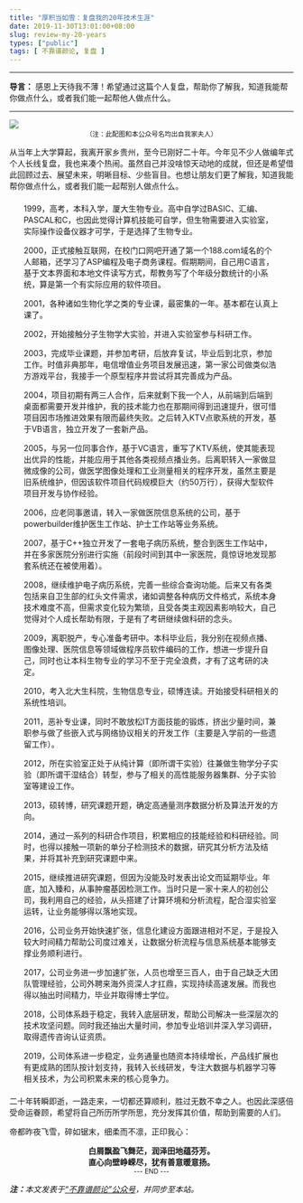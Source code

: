 ```yaml
---
title: "厚积当如雪：复盘我的20年技术生涯"
date: 2019-11-30T13:01:00+08:00
slug: review-my-20-years
types: ["public"]
tags: [ 不靠谱颜论, 复盘 ]
---
```


---

**导言：** 感恩上天待我不薄！希望通过这篇个人复盘，帮助你了解我，知道我能帮你做点什么，或者我们能一起帮他人做点什么。

---

<img src="images/2019-11-30/snow.jpg" style="max-width:500px"/>
<center><small>（注：此配图和本公众号名均出自我家夫人）</small></center>

从当年上大学算起，我离开家乡贵州，至今已刚好二十年。今年见不少人做编年式个人长线复盘，我也来凑个热闹。虽然自己并没啥惊天动地的成就，但还是希望借此回顾过去、展望未来，明晰目标、少些盲目。也想让朋友们更了解我，知道我能帮你做点什么，或者我们能一起帮别人做点什么。

<div style="width:90%; margin: 20px auto;">
1999，高考，本科入学，厦大生物专业。高中自学过BASIC、汇编、PASCAL和C，也因此觉得计算机技能可自学，但生物需要进入实验室，实际操作设备仪器才可学，于是选择了生物专业。

2000，正式接触互联网，在校门口网吧开通了第一个188.com域名的个人邮箱，还学习了ASP编程及电子商务课程。假期期间，自己用C语言，基于文本界面和本地文件读写方式，帮教务写了个年级分数统计的小系统，算是第一个有实际应用的软件项目。

2001，各种诸如生物化学之类的专业课，最密集的一年。基本都在认真上课了。

2002，开始接触分子生物学大实验，并进入实验室参与科研工作。

2003，完成毕业课题，并参加考研，后放弃复试，毕业后到北京，参加工作。时值非典那年，电信增值业务项目发展迅速，第一家公司做类似浩方游戏平台，我接手一个原型程序并尝试将其完善成为产品。 

2004，项目初期有两三人合作，后来就剩下我一个人，从前端到后端到桌面都需要开发并维护，我的技术能力也在那期间得到迅速提升，很可惜项目因市场推进效果有限而最终失败。之后转入KTV点歌系统的开发，基于VB语言，独立开发了一套新产品。

2005，与另一位同事合作，基于VC语言，重写了KTV系统，使其能表现出优异的性能，并能应用于其他各类视频点播业务。后离职转入一家做显微成像的公司，做医学图像处理和工业测量相关的程序开发，虽然主要是旧系统维护，但因该软件项目代码规模巨大（约50万行），获得大型软件项目开发与协作经验。

2006，应老同事邀请，转入一家做医院信息系统的公司，基于powerbuilder维护医生工作站、护士工作站等业务系统。

2007，基于C++独立开发了一套电子病历系统，整合到医生工作站中，并在多家医院分别进行实施（前段时间到其中一家医院，竟惊讶地发现那套系统还在被使用着）。

2008，继续维护电子病历系统，完善一些综合查询功能。后来又有各类包括来自卫生部的红头文件需求，诸如调整各种病历文件格式，系统本身技术难度不高，但需求变化较为繁琐，且受各类主观因素影响较大，自己觉得对个人成长帮助有限，于是有了考研继续做科研的念头。

2009，离职脱产，专心准备考研中。本科毕业后，我分别在视频点播、图像处理、医院信息等领域做程序员软件编码的工作，想进一步提升自己，同时也让本科生物专业的学习不至于完全浪费，才有了这考研的决定。

2010，考入北大生科院，生物信息专业，硕博连读。开始接受科研相关的系统性培训。

2011，恶补专业课，同时不敢放松IT方面技能的锻炼，挤出少量时间，兼职参与做了些嵌入式与网络协议相关的开发工作（主要是入学前的一些遗留工作）。

2012，所在实验室正处于从纯计算（即所谓干实验）往兼做生物学分子实验（即所谓干湿结合）转型，参与了相关的高性能服务器集群、分子实验室等建设工作。

2013，硕转博，研究课题开题，确定高通量测序数据分析及算法开发的方向。

2014，通过一系列的科研合作项目，积累相应的技能经验和科研经验。同时，也得以接触一项新的单分子检测技术的数据，研究其分析方法及结果，并将其补充到研究课题中来。

2015，继续推进研究课题，但因为没能及时发表出论文而延期毕业。年底，加入臻和，从事肿瘤基因检测工作。当时只是一家十来人的初创公司，我利用自己的经验，从头搭建了计算环境和分析流程，配合湿实验室运转，让业务能够得以落地实现。

2016，公司业务开始快速扩张，信息化建设方面跟进相对不足，于是投入较大时间精力帮助公司度过难关，让数据分析流程与信息系统基本能够支撑业务顺利进行。

2017，公司业务进一步加速扩张，人员也增至三百人，由于自己缺乏大团队管理经验，公司外聘来海外资深人才扛鼎，实现持续高速发展。而我也得以抽出时间精力，毕业并取得博士学位。

2018，公司体系趋于稳定，我转入底层研发，帮助公司解决一些深层次的技术攻坚问题。同时我还抽出大量时间，参加专业培训并深入学习调研，取得遗传咨询认证资质。

2019，公司体系进一步稳定，业务通量也随资本持续增长，产品线扩展也有更成熟的团队按计划支持，我转入长线研发，专注大数据与机器学习等相关技术，为公司积累未来的核心竞争力。
</div>

二十年转瞬即逝，一路走来，一切都还算顺利，胜过无数不幸之人。也因此深感倍受命运眷顾，希望将自己所历所学所思，充分发挥其价值，帮助到需要的人们。

帝都昨夜飞雪，碎如锯末，细柔而不凛，正印我心：

<center><b>
白屑飘盈飞舞茫，润泽田地蕴芬芳。<br>
直心向壁峥嵘尽，犹有善意暖意扬。
</b></center>

<center><small>--- END ---</small></center>

<i><b>注：</b>本文发表于[“不靠谱颜论”公众号](https://mp.weixin.qq.com/s/jKB6nOuVZlnu6giYc7N1Qg)，并同步至本站。</i>
